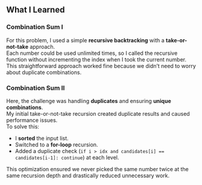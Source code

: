 ## What I Learned

### Combination Sum I
For this problem, I used a simple **recursive backtracking** with a **take-or-not-take** approach.  
Each number could be used unlimited times, so I called the recursive function without incrementing the index when I took the current number.  
This straightforward approach worked fine because we didn’t need to worry about duplicate combinations.

### Combination Sum II
Here, the challenge was handling **duplicates** and ensuring **unique combinations**.  
My initial take-or-not-take recursion created duplicate results and caused performance issues.  
To solve this:
- I **sorted** the input list.
- Switched to a **for-loop** recursion.
- Added a duplicate check (`if i > idx and candidates[i] == candidates[i-1]: continue`) at each level.

This optimization ensured we never picked the same number twice at the same recursion depth and drastically reduced unnecessary work.

